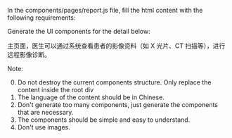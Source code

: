 In the components/pages/report.js file, fill the html content with the following requirements:

Generate the UI components for the detail below:

主页面，医生可以通过系统查看患者的影像资料（如 X 光片、CT 扫描等），进行远程影像诊断。


Note:

0. Do not destroy the current components structure. Only replace the content inside the root div
1. The language of the content should be in Chinese.
2. Don't generate too many components, just generate the components that are necessary.
3. The components should be simple and easy to understand.
4. Don't use images.